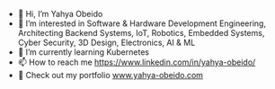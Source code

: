 - 👋 Hi, I’m Yahya Obeido
- 👀 I’m interested in Software & Hardware Development Engineering, Architecting Backend Systems, IoT, Robotics, Embedded Systems, Cyber Security, 3D Design, Electronics, AI & ML
- 🌱 I’m currently learning Kubernetes
- 📫 How to reach me https://www.linkedin.com/in/yahya-obeido/
- 🐧 Check out my portfolio www.yahya-obeido.com

<!---
yahya-obeido/yahya-obeido is a ✨ special ✨ repository because its `README.md` (this file) appears on your GitHub profile.
You can click the Preview link to take a look at your changes.
--->
